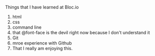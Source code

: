 Things that I have learned at Bloc.io
1. html
2. css
3. command line
4. that @font-face is the devil right now because I don't understand it
5. Git
6. mroe experience with Github
7. That I really am enjoying this. 
